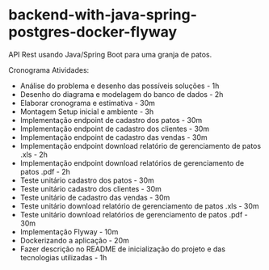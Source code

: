 # backend-with-java-spring-postgres-docker-flyway
API Rest usando Java/Spring Boot para uma granja de patos. 

Cronograma Atividades:
- Análise do problema e desenho das possíveis soluções - 1h
- Desenho do diagrama e modelagem do banco de dados - 2h
- Elaborar cronograma e estimativa - 30m
- Montagem Setup inicial e ambiente - 3h
- Implementação endpoint de cadastro dos patos - 30m
- Implementação endpoint de cadastro dos clientes - 30m
- Implementação endpoint de cadastro das vendas - 30m
- Implementação endpoint download relatório de gerenciamento de patos .xls - 2h
- Implementação endpoint download relatórios de gerenciamento de patos .pdf - 2h
- Teste unitário cadastro dos patos - 30m
- Teste unitário cadastro dos clientes - 30m
- Teste unitário de cadastro das vendas - 30m
- Teste unitário  download relatório de gerenciamento de patos .xls - 30m
- Teste unitário download relatórios de gerenciamento de patos .pdf - 30m
- Implementação Flyway - 10m
- Dockerizando a aplicação - 20m
- Fazer descrição no README de inicialização do projeto e das tecnologias utilizadas - 1h
